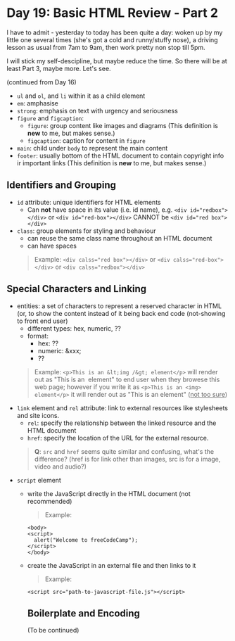 # Day 19: Basic HTML Review - Part 2

I have to admit - yesterday to today has been quite a day: woken up by my little one several times (she's got a cold and runny/stuffy nose), a driving lesson as usual from 7am to 9am, then work pretty non stop till 5pm.

I will stick my self-descipline, but maybe reduce the time. So there will be at least Part 3, maybe more. Let's see.

(continued from Day 16)
- `ul` and `ol`, and `li` within it as a child element
- `em`: amphasise
- `strong`: emphasis on text with urgency and seriousness
- `figure` and `figcaption`:
  - `figure`: group content like images and diagrams (This definition is **new** to me, but makes sense.)
  - `figcaption`: caption for content in `figure`
- `main`: child under `body` to represent the main content
- `footer`: usually bottom of the HTML document to contain copyright info ir important links (This definition is **new** to me, but makes sense.)

## Identifiers and Grouping
- `id` attribute: unique identifiers for HTML elements
  - Can **not** have space in its value (i.e. id name), e.g. `<div id="redbox"></div>` or `<div id="red-box"></div>` CANNOT be `<div id="red box"></div>`
- `class`: group elements for styling and behaviour
  - can reuse the same class name throughout an HTML document
  - can have spaces
  > Example: `<div calss="red box"></div>` or `<div calss="red-box"></div>` or  `<div calss="redbox"></div>`

## Special Characters and Linking
- entities: a set of characters to represent a reserved character in HTML (or, to show the content instead of it being back end code (not-showing to front end user)
  - different types: hex, numeric, ??
  - format:
    - hex: ??
    - numeric: &xxx;
    - ??
  > Example: `<p>This is an &lt;img /&gt; element</p>` will render out as "This is an <img> element" to end user when they browese this web page; however if you write it as `<p>This is an <img> element</p>` it will render out as "This is an element" (<ins>not too sure</ins>)
- `link` element and `rel` attribute: link to external resources like stylesheets and site icons.
  - `rel`: specify the relationship between the linked resource and the HTML document
  - `href`: specify the location of the URL for the external resource.
  > **Q**: `src` and `href`  seems quite similar and confusing, what's the difference? (href is for link other than images, src is for a image, video and audio?)
- `script` element
  - write the JavaScript directly in the HTML document (not recommended)
    > Example:
    ```
    <body>
    <script>
      alert("Welcome to freeCodeCamp");
    </script>
    </body>
    ```
  
  - create the JavaScript in an external file and then links to it
    > Example:
    ```
    <script src="path-to-javascript-file.js"></script>
    ```

    ## Boilerplate and Encoding
    (To be continued)
